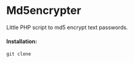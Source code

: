# Md5encrypter

Little PHP script to md5 encrypt text passwords.

#### Installation:

    git clone
